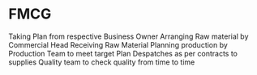 # FMCG
Taking Plan from respective Business Owner
Arranging Raw material by Commercial Head
Receiving Raw Material
Planning production by Production Team to meet target
Plan Despatches as per contracts to supplies
Quality team to check quality from time to time 
